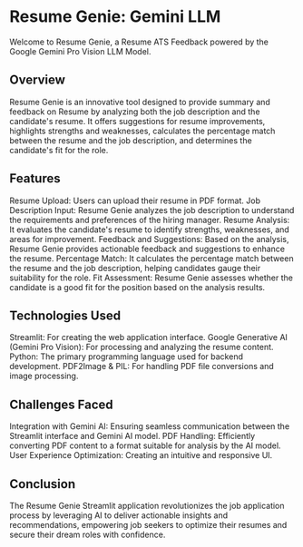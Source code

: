 # Resume Genie: Gemini LLM
Welcome to Resume Genie, a Resume ATS Feedback powered by the Google Gemini Pro Vision LLM Model.

## Overview
Resume Genie is an innovative tool designed to provide summary and feedback on Resume by analyzing both the job description and the candidate's resume. 
It offers suggestions for resume improvements, highlights strengths and weaknesses, calculates the percentage match between the resume and the job description, and determines the candidate's fit for the role.

## Features
Resume Upload: Users can upload their resume in PDF format.
Job Description Input: Resume Genie analyzes the job description to understand the requirements and preferences of the hiring manager.
Resume Analysis: It evaluates the candidate's resume to identify strengths, weaknesses, and areas for improvement.
Feedback and Suggestions: Based on the analysis, Resume Genie provides actionable feedback and suggestions to enhance the resume.
Percentage Match: It calculates the percentage match between the resume and the job description, helping candidates gauge their suitability for the role.
Fit Assessment: Resume Genie assesses whether the candidate is a good fit for the position based on the analysis results.

## Technologies Used
Streamlit: For creating the web application interface.
Google Generative AI (Gemini Pro Vision): For processing and analyzing the resume content.
Python: The primary programming language used for backend development.
PDF2Image & PIL: For handling PDF file conversions and image processing.

## Challenges Faced
Integration with Gemini AI: Ensuring seamless communication between the Streamlit interface and Gemini AI model.
PDF Handling: Efficiently converting PDF content to a format suitable for analysis by the AI model.
User Experience Optimization: Creating an intuitive and responsive UI.

## Conclusion
The Resume Genie Streamlit application revolutionizes the job application process by leveraging AI to deliver actionable insights and recommendations, empowering job seekers to optimize their resumes and secure their dream roles with confidence.
